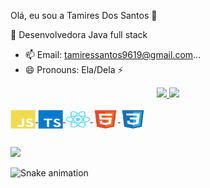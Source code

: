 Olá, eu sou a Tamires Dos Santos 👋

  🔭 Desenvolvedora Java full stack

- 📫 Email: tamiressantos9619@gmail.com...
- 😄 Pronouns: Ela/Dela ⚡ 

<div align="center">
  <a href="https://github.com/TamiresSss">
  <img height="180em" src="https://github-readme-stats.vercel.app/api?username=TamiresSss&show_icons=true&theme=dracula&include_all_commits=true&count_private=true"/>
  <img height="180em" src="https://github-readme-stats.vercel.app/api/top-langs/?username=TamiresSss&layout=compact&langs_count=7&theme=dracula"/>
</div>
<div style="display: inline_block"><br>
  <img align="center" alt="Rafa-Js" height="30" width="40" src="https://raw.githubusercontent.com/devicons/devicon/master/icons/javascript/javascript-plain.svg">
  <img align="center" alt="Rafa-Ts" height="30" width="40" src="https://raw.githubusercontent.com/devicons/devicon/master/icons/typescript/typescript-plain.svg">
  <img align="center" alt="Rafa-React" height="30" width="40" src="https://raw.githubusercontent.com/devicons/devicon/master/icons/react/react-original.svg">
  <img align="center" alt="Rafa-HTML" height="30" width="40" src="https://raw.githubusercontent.com/devicons/devicon/master/icons/html5/html5-original.svg">
  <img align="center" alt="Rafa-CSS" height="30" width="40" src="https://raw.githubusercontent.com/devicons/devicon/master/icons/css3/css3-original.svg">
  
</div>
  
  ##
 
<div> 
  
  <a href = "mailto:tamiressantos9619@gmail.com"><img src="https://img.shields.io/badge/-Gmail-%23333?style=for-the-badge&logo=gmail&logoColor=white" target="_blank"></a>
  <a href="https://www.linkedin.com/in/tamires-dos-santos-2ba871231/" target="_blank"></a> 
 
  ![Snake animation](https://github.com/TamiresSss/TamiresSss/blob/output/github-contribution-grid-snake.svg)
 
</div>
